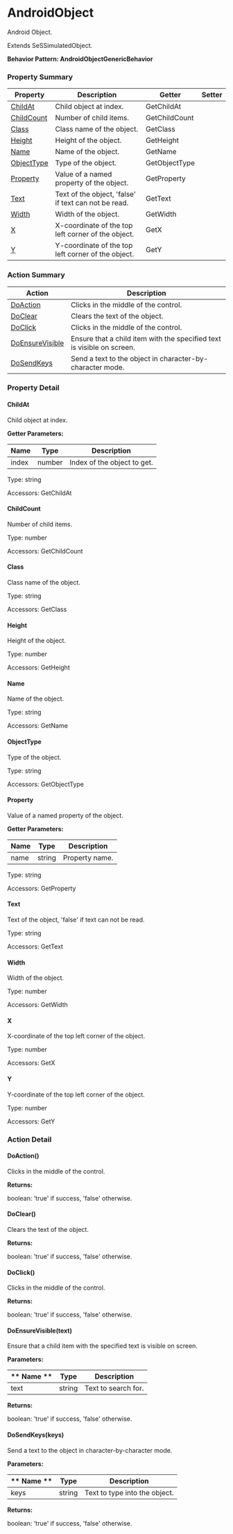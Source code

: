 # AndroidObject

Android Object.
 
Extends SeSSimulatedObject.





**Behavior Pattern: AndroidObjectGenericBehavior**


<!-- ============================== property summary ========================== -->

	

### Property Summary

| **Property** | **Description** | **Getter** | **Setter** |
| ------------ | --------------- | ---------- | ---------- |
| [ChildAt](#ChildAt) | Child object at index. | GetChildAt |  |
| [ChildCount](#ChildCount) | Number of child items. | GetChildCount |  |
| [Class](#Class) | Class name of the object. | GetClass |  |
| [Height](#Height) | Height of the object. | GetHeight |  |
| [Name](#Name) | Name of the object. | GetName |  |
| [ObjectType](#ObjectType) | Type of the object. | GetObjectType |  |
| [Property](#Property) | Value of a named property of the object. | GetProperty |  |
| [Text](#Text) | Text of the object, 'false' if text can not be read. | GetText |  |
| [Width](#Width) | Width of the object. | GetWidth |  |
| [X](#X) | X-coordinate of the top left corner of the object. | GetX |  |
| [Y](#Y) | Y-coordinate of the top left corner of the object. | GetY |  |



	
<!-- ============================== action summary ========================== -->



### Action Summary

|  **Action** | **Description** | 
| ----------- | --------------- |
|	[DoAction](#DoAction) | Clicks in the middle of the control. |
|	[DoClear](#DoClear) | Clears the text of the object. |
|	[DoClick](#DoClick) | Clicks in the middle of the control. |
|	[DoEnsureVisible](#DoEnsureVisible) | Ensure that a child item with the specified text is visible on screen. |
|	[DoSendKeys](#DoSendKeys) | Send a text to the object in character-by-character mode. |




<!-- ============================== property detail ========================== -->
	
### Property Detail
		
<a name="ChildAt"></a>
#### ChildAt


Child object at index.

			
**Getter Parameters:**

| **Name** | **Type** | **Description** |
| -------- | -------- | --------------- |	
| index | number | Index of the object to get. |


	
			
Type: string
			
			
Accessors: GetChildAt
			
		
<a name="ChildCount"></a>
#### ChildCount


Number of child items.

			
	
			
Type: number
			
			
Accessors: GetChildCount
			
		
<a name="Class"></a>
#### Class


Class name of the object.

			
	
			
Type: string
			
			
Accessors: GetClass
			
		
<a name="Height"></a>
#### Height


Height of the object.

			
	
			
Type: number
			
			
Accessors: GetHeight
			
		
<a name="Name"></a>
#### Name


Name of the object.

			
	
			
Type: string
			
			
Accessors: GetName
			
		
<a name="ObjectType"></a>
#### ObjectType


Type of the object.

			
	
			
Type: string
			
			
Accessors: GetObjectType
			
		
<a name="Property"></a>
#### Property


Value of a named property of the object.

			
**Getter Parameters:**

| **Name** | **Type** | **Description** |
| -------- | -------- | --------------- |	
| name | string | Property name. |


	
			
Type: string
			
			
Accessors: GetProperty
			
		
<a name="Text"></a>
#### Text


Text of the object, 'false' if text can not be read.

			
	
			
Type: string
			
			
Accessors: GetText
			
		
<a name="Width"></a>
#### Width


Width of the object.

			
	
			
Type: number
			
			
Accessors: GetWidth
			
		
<a name="X"></a>
#### X


X-coordinate of the top left corner of the object.

			
	
			
Type: number
			
			
Accessors: GetX
			
		
<a name="Y"></a>
#### Y


Y-coordinate of the top left corner of the object.

			
	
			
Type: number
			
			
Accessors: GetY
			
		
	
	
<!-- ============================== action detail ========================== -->
	
### Action Detail
		
<a name="DoAction"></a>    
#### DoAction()

Clicks in the middle of the control.




**Returns:**

boolean: 'true' if success, 'false' otherwise.




<a name="DoClear"></a>    
#### DoClear()

Clears the text of the object.




**Returns:**

boolean: 'true' if success, 'false' otherwise.




<a name="DoClick"></a>    
#### DoClick()

Clicks in the middle of the control.




**Returns:**

boolean: 'true' if success, 'false' otherwise.




<a name="DoEnsureVisible"></a>    
#### DoEnsureVisible(text)

Ensure that a child item with the specified text is visible on screen.


**Parameters:**

|	** Name ** | **Type** | **Description** |
| ---------- | -------- | --------------- |
| text | string |	Text to search for. |




**Returns:**

boolean: 'true' if success, 'false' otherwise.




<a name="DoSendKeys"></a>    
#### DoSendKeys(keys)

Send a text to the object in character-by-character mode.


**Parameters:**

|	** Name ** | **Type** | **Description** |
| ---------- | -------- | --------------- |
| keys | string |	Text to type into the object. |




**Returns:**

boolean: 'true' if success, 'false' otherwise.




	

